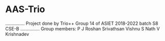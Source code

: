 # AAS-Trio
...............
Project done by Trio++ Group 14 of ASIET 2018-2022 batch S8 CSE-B 
...............
Group members:
P J Roshan
Srivathsan
Vishnu S Nath
V Krishnadev
